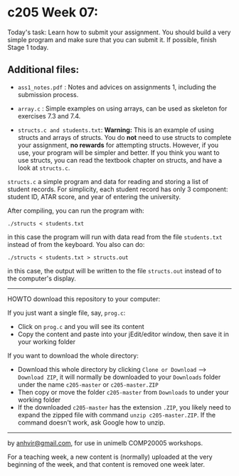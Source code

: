  c205 Week 07:
=======

Today's task: Learn how to submit your assignment. You should build a 
very simple program and make sure that you can submit it. If possible,
finish Stage 1 today.

Additional files:
---------------- 

  * `ass1_notes.pdf` : 
Notes and advices on assignments 1, including the submission process.

  * `array.c` :
Simple examples on using arrays, can be used as skeleton for exercises 7.3 and 7.4.

  * `structs.c and students.txt`: **Warning:** This is an example of using
structs and arrays of structs. You do **not** need to use structs 
to complete your assignment, **no rewards** for attempting structs.
However, if you use, your program will be simpler and better. If
you think you want to use structs, you can read the textbook
chapter on structs, and have a look at `structs.c`.

`structs.c` a simple program and data for reading and storing a list of student records.
For simplicity, each student record has only 3 component: student ID, ATAR score, and year of entering the university.

After compiling, you can run the program with:

`./structs < students.txt`

in this case the program will run with data read from the file `students.txt` instead of from the keyboard. You also can do:

`./structs < students.txt > structs.out`

in this case, the output will be written to the file `structs.out` instead of to the computer's display.


------------------------------------------------------
HOWTO download this repository to your computer:

If you just want a single file, say, `prog.c`:
  * Click on `prog.c` and you will see its content 
  * Copy the content and paste into your jEdit/editor window, then save it in your working folder

If you want to download the whole directory:
  * Download this whole directory by clicking `Clone or Download` --> `Download ZIP`, it will normally be downloaded to your `Downloads` folder under the name `c205-master` or `c205-master.ZIP`
  * Then copy or move the folder `c205-master` from `Downloads` to under your working folder
  * If the downloaded `c205-master` has the extension `.ZIP`, you likely need to expand the zipped file with command `unzip c205-master.ZIP`. If the command doesn't work, ask Google how to unzip.
 
-------------------------------------------------------------
by anhvir@gmail.com, for use in unimelb COMP20005 workshops.

For a teaching week, a new content is (normally) uploaded at the very beginning of the week, and that content is removed one week later.
